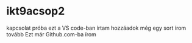 # ikt9acsop2
kapcsolat próba
ezt a VS code-ban írtam
hozzáadok még egy sort
írom tovább
Ezt már Github.com-ba írom
